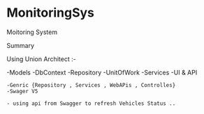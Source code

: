 # MonitoringSys
Moitoring System 


Summary

Using Union Architect :-

  -Models
  -DbContext
  -Repository
  -UnitOfWork
  -Services
  -UI & API
	
	
	-Genric {Repository , Services , WebAPis , Controlles}
	-Swager V5
	
	- using api from Swagger to refresh Vehicles Status ..
